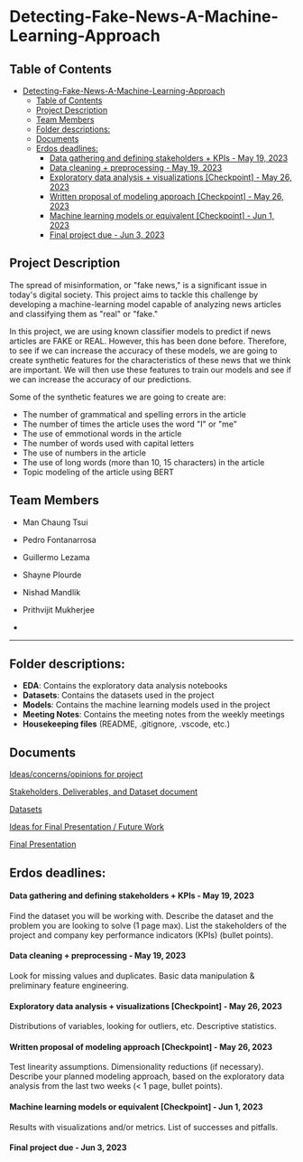 # Detecting-Fake-News-A-Machine-Learning-Approach
## Table of Contents
- [Detecting-Fake-News-A-Machine-Learning-Approach](#detecting-fake-news-a-machine-learning-approach)
  - [Table of Contents](#table-of-contents)
  - [Project Description](#project-description)
  - [Team Members](#team-members)
  - [Folder descriptions:](#folder-descriptions)
  - [Documents](#documents)
  - [Erdos deadlines:](#erdos-deadlines)
      - [Data gathering and defining stakeholders + KPIs - May 19, 2023](#data-gathering-and-defining-stakeholders--kpis---may-19-2023)
      - [Data cleaning + preprocessing - May 19, 2023](#data-cleaning--preprocessing---may-19-2023)
      - [Exploratory data analysis + visualizations \[Checkpoint\] - May 26, 2023](#exploratory-data-analysis--visualizations-checkpoint---may-26-2023)
      - [Written proposal of modeling approach \[Checkpoint\] - May 26, 2023](#written-proposal-of-modeling-approach-checkpoint---may-26-2023)
      - [Machine learning models or equivalent \[Checkpoint\] - Jun 1, 2023](#machine-learning-models-or-equivalent-checkpoint---jun-1-2023)
      - [Final project due - Jun 3, 2023](#final-project-due---jun-3-2023)

## Project Description
The spread of misinformation, or "fake news," is a significant issue in today's digital society. This project aims to tackle this challenge by developing a machine-learning model capable of analyzing news articles and classifying them as "real" or "fake."

In this project, we are using known classifier models to predict if news articles are FAKE or REAL. However, this has been done before. Therefore, to see if we can increase the accuracy of these models, we are going to create synthetic features for the characteristics of these news that we think are important. We will then use these features to train our models and see if we can increase the accuracy of our predictions.

Some of the synthetic features we are going to create are:
- The number of grammatical and spelling errors in the article
- The number of times the article uses the word "I" or "me"
- The use of emmotional words in the article
- The number of words used with capital letters
- The use of numbers in the article
- The use of long words (more than 10, 15 characters) in the article
- Topic modeling of the article using BERT

## Team Members
- Man Chaung Tsui 
- Pedro Fontanarrosa
- Guillermo Lezama
- Shayne Plourde
- Nishad Mandlik
- Prithvijit Mukherjee

-
-----------

## Folder descriptions:
- **EDA**: Contains the exploratory data analysis notebooks
- **Datasets**: Contains the datasets used in the project
- **Models**: Contains the machine learning models used in the project
- **Meeting Notes**: Contains the meeting notes from the weekly meetings
- **Housekeeping files** (README, .gitignore, .vscode, etc.)


## Documents

[Ideas/concerns/opinions for project](https://docs.google.com/document/d/1DNczb1nMEhkRcQA6TphjL8hI46tRyMtm9uL3yfk-20M/edit?usp=sharing)

[Stakeholders, Deliverables, and Dataset document](https://docs.google.com/document/d/11QYoArg_Tspz9DMUaUZW-JQ5L7bWfVSuiV1cnxe9IOw/edit?usp=sharing)

[Datasets](https://docs.google.com/document/d/1ZAJRoiReq_z9ilW6BCkTsyaTOXu-gpDJs10uEqnFxuU/edit?usp=sharing)

[Ideas for Final Presentation / Future Work](https://docs.google.com/document/d/1T8lCy2qAjvcLXcrrfsuiwQAvY7i7cMD7Fh3RMFQyEWU/edit?usp=sharing)

[Final Presentation](https://docs.google.com/presentation/d/1kVk1IUnFhH4zG_ar8WkQFQJYWjOv9jYq3tiJ93qjXNY/edit?usp=sharing)



## Erdos deadlines:

#### Data gathering and defining stakeholders + KPIs - May 19, 2023
Find the dataset you will be working with. Describe the dataset and the problem you are looking to solve (1 page max). List the stakeholders of the project and company key performance indicators (KPIs) (bullet points).

#### Data cleaning + preprocessing - May 19, 2023

Look for missing values and duplicates. Basic data manipulation & preliminary feature engineering.

#### Exploratory data analysis + visualizations [Checkpoint] - May 26, 2023

Distributions of variables, looking for outliers, etc. Descriptive statistics.

#### Written proposal of modeling approach [Checkpoint] - May 26, 2023

Test linearity assumptions. Dimensionality reductions (if necessary). Describe your planned modeling approach, based on the exploratory data analysis from the last two weeks (< 1 page, bullet points).

#### Machine learning models or equivalent [Checkpoint] - Jun 1, 2023

Results with visualizations and/or metrics. List of successes and pitfalls.

#### Final project due - Jun 3, 2023



